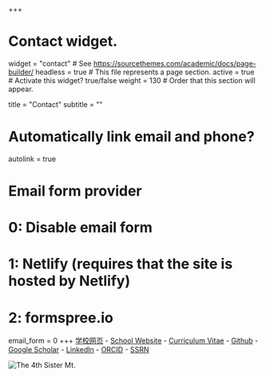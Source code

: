 +++
# Contact widget.
widget = "contact"  # See https://sourcethemes.com/academic/docs/page-builder/
headless = true  # This file represents a page section.
active = true  # Activate this widget? true/false
weight = 130  # Order that this section will appear.

title = "Contact"
subtitle = ""

# Automatically link email and phone?
autolink = true

# Email form provider
#   0: Disable email form
#   1: Netlify (requires that the site is hosted by Netlify)
#   2: formspree.io
email_form = 0
+++
[学校网页](https://bs.ustc.edu.cn/chinese/profile-2437.html) - [School Website](https://bs.ustc.edu.cn/english/profile-2437.html) - [Curriculum Vitae](files/cv-xinhe/cv-xinhe.pdf) - [Github](https://github.com/xinhe97) - [Google Scholar](https://scholar.google.com/citations?user=qD8bY00AAAAJ&hl=en&authuser=2) - [LinkedIn](https://www.linkedin.com/in/xinhesean/) - [ORCID](https://orcid.org/0000-0002-2275-5215) - [SSRN](https://papers.ssrn.com/sol3/cf_dev/AbsByAuth.cfm?per_id=3071233) 


![The 4th Sister Mt.](img/Sister-4th.jpg)

